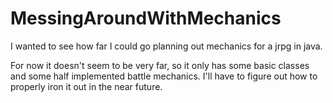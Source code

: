 # MessingAroundWithMechanics
I wanted to see how far I could go planning out mechanics for a jrpg in java.

For now it doesn't seem to be very far, so it only has some basic classes and some half implemented battle mechanics. 
I'll have to figure out how to properly iron it out in the near future.
